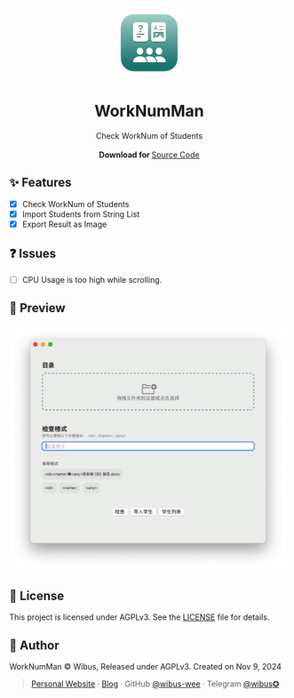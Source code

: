 <p align="center">
  <p align="center">
    <img src="./WorkNumMan/Assets.xcassets/AppIcon.appiconset/icon_128x128@2x.png" alt="Preview" width="128" />
  </p>
	<h1 align="center"><b>WorkNumMan</b></h1>
	<p align="center">
		Check WorkNum of Students
    <br />
    <br />
    <b>Download for </b>
		<a href="https://github.com/wibus-wee/WorkNumMan/archive/refs/heads/main.zip">Source Code</a>
    <br />
  </p>
</p>

## ✨ Features

- [x] Check WorkNum of Students
- [x] Import Students from String List
- [x] Export Result as Image

## ❓ Issues

- [ ] CPU Usage is too high while scrolling.

## 🎨 Preview

<img src="./preview.png" width="500" alt="Check WorkNum of Students" />

## 📄 License

This project is licensed under AGPLv3. See the [LICENSE](LICENSE) file for details.

## 📝 Author

WorkNumMan © Wibus, Released under AGPLv3. Created on Nov 9, 2024

> [Personal Website](http://wibus.ren/) · [Blog](https://blog.wibus.ren/) · GitHub [@wibus-wee](https://github.com/wibus-wee/) · Telegram [@wibus✪](https://t.me/wibus_wee)

